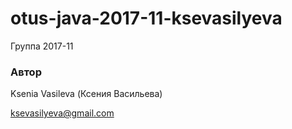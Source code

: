 # otus-java-2017-11-ksevasilyeva

Группа 2017-11

### Автор
Ksenia Vasileva (Ксения Васильева)

ksevasilyeva@gmail.com
